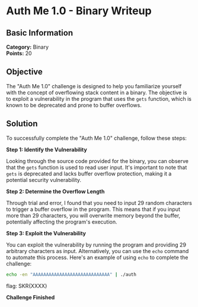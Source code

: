 # Auth Me 1.0 - Binary Writeup

## Basic Information
**Category:** Binary  
**Points:** 20

## Objective

The "Auth Me 1.0" challenge is designed to help you familiarize yourself with the concept of overflowing stack content in a binary. The objective is to exploit a vulnerability in the program that uses the `gets` function, which is known to be deprecated and prone to buffer overflows.

## Solution

To successfully complete the "Auth Me 1.0" challenge, follow these steps:

**Step 1: Identify the Vulnerability**

Looking through the source code provided for the binary, you can observe that the `gets` function is used to read user input. It's important to note that `gets` is deprecated and lacks buffer overflow protection, making it a potential security vulnerability.

**Step 2: Determine the Overflow Length**

Through trial and error, I found that you need to input 29 random characters to trigger a buffer overflow in the program. This means that if you input more than 29 characters, you will overwrite memory beyond the buffer, potentially affecting the program's execution.

**Step 3: Exploit the Vulnerability**

You can exploit the vulnerability by running the program and providing 29 arbitrary characters as input. Alternatively, you can use the `echo` command to automate this process. Here's an example of using `echo` to complete the challenge:

```bash
echo -en "AAAAAAAAAAAAAAAAAAAAAAAAAAAAA" | ./auth
```  

flag: SKR{XXXX}

**Challenge Finished**
